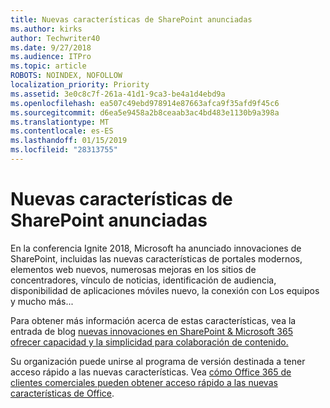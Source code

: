 ```yaml
---
title: Nuevas características de SharePoint anunciadas
ms.author: kirks
author: Techwriter40
ms.date: 9/27/2018
ms.audience: ITPro
ms.topic: article
ROBOTS: NOINDEX, NOFOLLOW
localization_priority: Priority
ms.assetid: 3e0c8c7f-261a-41d1-9ca3-be4a1d4ebd9a
ms.openlocfilehash: ea507c49ebd978914e87663afca9f35afd9f45c6
ms.sourcegitcommit: d6ea5e9458a2b8ceaab3ac4bd483e1130b9a398a
ms.translationtype: MT
ms.contentlocale: es-ES
ms.lasthandoff: 01/15/2019
ms.locfileid: "28313755"
---
```

# <a name="sharepoint-new-features-announced"></a>Nuevas características de SharePoint anunciadas

En la conferencia Ignite 2018, Microsoft ha anunciado innovaciones de SharePoint, incluidas las nuevas características de portales modernos, elementos web nuevos, numerosas mejoras en los sitios de concentradores, vínculo de noticias, identificación de audiencia, disponibilidad de aplicaciones móviles nuevo, la conexión con Los equipos y mucho más...
  
Para obtener más información acerca de estas características, vea la entrada de blog [nuevas innovaciones en SharePoint &amp; Microsoft 365 ofrecer capacidad y la simplicidad para colaboración de contenido.](https://go.microsoft.com/fwlink/?linkid=2026502)
  
Su organización puede unirse al programa de versión destinada a tener acceso rápido a las nuevas características. Vea [cómo Office 365 de clientes comerciales pueden obtener acceso rápido a las nuevas características de Office](https://go.microsoft.com/fwlink/?linkid=2026346).
  

